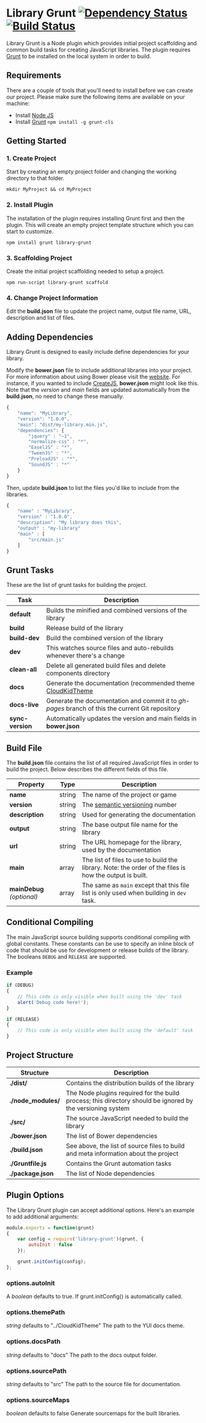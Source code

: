# Library Grunt [![Dependency Status](https://david-dm.org/CloudKidStudio/library-grunt.svg)](https://david-dm.org/CloudKidStudio/library-grunt) [![Build Status](https://travis-ci.org/CloudKidStudio/library-grunt.svg)](https://travis-ci.org/CloudKidStudio/library-grunt)

Library Grunt is a Node plugin which provides initial project scaffolding and common build tasks for creating JavaScript libraries. The plugin requires [Grunt](http://gruntjs.com/) to be installed on the local system in order to build. 

## Requirements

There are a couple of tools that you'll need to install before we can create our project. Please make sure the following items are available on your machine:

* Install [Node JS](http://nodejs.org/)
* Install [Grunt](http://gruntjs.com/getting-started) `npm install -g grunt-cli`

## Getting Started

### 1. Create Project

Start by creating an empty project folder and changing the working directory to that folder.

```shell
mkdir MyProject && cd MyProject
```

### 2. Install Plugin

The installation of the plugin requires installing Grunt first and then the plugin. This will create an empty project template structure which you can start to customize.

```shell
npm install grunt library-grunt
```

### 3. Scaffolding Project

Create the initial project scaffolding needed to setup a project.

```shell
npm run-script library-grunt scaffold
```

### 4. Change Project Information

Edit the **build.json** file to update the project name, output file name, URL, description and list of files.

## Adding Dependencies

Library Grunt is designed to easily include define dependencies for your library.

Modify the **bower.json** file to include additional libraries into your project. For more information about using Bower please visit the [website](http://bower.io). For instance, if you wanted to include [CreateJS](http://createjs.com), **bower.json** might look like this. Note that the _version_ and _main_ fields are updated automatically from the **build.json**, no need to change these manually.

```js
{
	"name": "MyLibrary",
	"version": "1.0.0",
	"main": "dist/my-library.min.js",
	"dependencies": {
		"jquery" : "~1",
		"normalize-css" : "*",
		"EaselJS" : "*",
		"TweenJS" : "*",
		"PreloadJS" : "*",
		"SoundJS" : "*"
	}
}
```

Then, update **build.json** to list the files you'd like to include from the libraries.

```js
{
	"name" : "MyLibrary",
	"version" : "1.0.0",
	"description": "My library does this",
	"output" : "my-library"
	"main" : [
		"src/main.js"
	]
}
```

## Grunt Tasks

These are the list of grunt tasks for building the project.

Task | Description
---|---
**default** | Builds the minified and combined versions of the library
**build** | Release build of the library
**build-dev** | Build the combined version of the library
**dev** | This watches source files and auto-rebuilds whenever there's a change
**clean-all** | Delete all generated build files and delete components directory
**docs** | Generate the documentation (recommended theme [CloudKidTheme](http://github.com/CloudKidStudio/CloudKidTheme)
**docs-live** | Generate the documentation and commit it to _gh-pages_ branch of this the current Git repository
**sync-version** | Automatically updates the version and main fields in **bower.json**

## Build File

The **build.json** file contains the list of all required JavaScript files in order to build the project. Below describes the different fields of this file.

Property | Type | Description
---|---|---
**name** | string | The name of the project or game 
**version** | string | The [semantic versioning](http://semver.org/) number
**description** | string | Used for generating the documentation
**output** | string | The base output file name for the library
**url** | string | The URL homepage for the library, used by the documentation
**main** | array | The list of files to use to build the library. Note: the order of the files is how the output is built.
**mainDebug** _(optional)_ | array | The same as `main` except that this file list is only used when building in `dev` task.

## Conditional Compiling

The main JavaScript source building supports conditional compiling with global constants. These constants can be use to specify an inline block of code that should be use for development or release builds of the library. The booleans `DEBUG` and `RELEASE` are supported. 

### Example

```js
if (DEBUG)
{
	// This code is only visible when built using the 'dev' task
	alert('Debug code here!');
}

if (RELEASE)
{
	// This code is only visible when built using the 'default' task
}
```

## Project Structure

Structure | Description
--- | ---
**./dist/** | Contains the distribution builds of the library
**./node_modules/** | The Node plugins required for the build process; this directory should be ignored by the versioning system
**./src/** | The source JavaScript needed to build the library
**./bower.json** | The list of Bower dependencies
**./build.json** | See above, the list of source files to build and meta information about the project
**./Gruntfile.js** | Contains the Grunt automation tasks
**./package.json** | The list of Node dependencies

## Plugin Options

The Library Grunt plugin can accept additional options. Here's an example to add additional arguments:

```js
module.exports = function(grunt)
{
	var config = require('library-grunt')(grunt, {
		autoInit : false
	});

	grunt.initConfig(config);
};
```

### options.autoInit

A _boolean_ defaults to true. If grunt.initConfig() is automatically called. 

### options.themePath

_string_ defaults to "../CloudKidTheme" The path to the YUI docs theme.

### options.docsPath

_string_ defaults to "docs" The path to the docs output folder.

### options.sourcePath

_string_ defaults to "src" The path to the source file for documentation.

### options.sourceMaps

_boolean_ defaults to false Generate sourcemaps for the built libraries.
